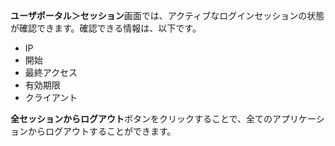 **ユーザポータル＞セッション**画面では、アクティブなログインセッションの状態が確認できます。確認できる情報は、以下です。

* IP
* 開始
* 最終アクセス
* 有効期限
* クライアント

**全セッションからログアウト**ボタンをクリックすることで、全てのアプリケーションからログアウトすることができます。